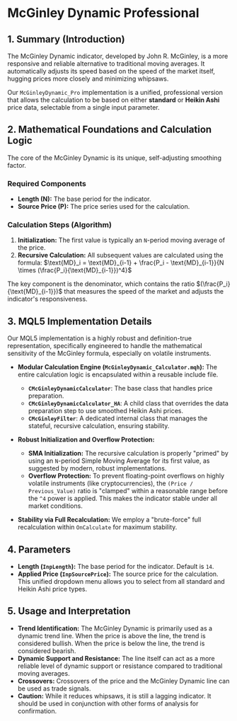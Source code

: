 # McGinley Dynamic Professional

## 1. Summary (Introduction)

The McGinley Dynamic indicator, developed by John R. McGinley, is a more responsive and reliable alternative to traditional moving averages. It automatically adjusts its speed based on the speed of the market itself, hugging prices more closely and minimizing whipsaws.

Our `McGinleyDynamic_Pro` implementation is a unified, professional version that allows the calculation to be based on either **standard** or **Heikin Ashi** price data, selectable from a single input parameter.

## 2. Mathematical Foundations and Calculation Logic

The core of the McGinley Dynamic is its unique, self-adjusting smoothing factor.

### Required Components

* **Length (N):** The base period for the indicator.
* **Source Price (P):** The price series used for the calculation.

### Calculation Steps (Algorithm)

1. **Initialization:** The first value is typically an `N`-period moving average of the price.
2. **Recursive Calculation:** All subsequent values are calculated using the formula:
    $\text{MD}_i = \text{MD}_{i-1} + \frac{P_i - \text{MD}_{i-1}}{N \times (\frac{P_i}{\text{MD}_{i-1}})^4}$

The key component is the denominator, which contains the ratio $(\frac{P_i}{\text{MD}_{i-1}})$ that measures the speed of the market and adjusts the indicator's responsiveness.

## 3. MQL5 Implementation Details

Our MQL5 implementation is a highly robust and definition-true representation, specifically engineered to handle the mathematical sensitivity of the McGinley formula, especially on volatile instruments.

* **Modular Calculation Engine (`McGinleyDynamic_Calculator.mqh`):**
    The entire calculation logic is encapsulated within a reusable include file.
  * **`CMcGinleyDynamicCalculator`**: The base class that handles price preparation.
  * **`CMcGinleyDynamicCalculator_HA`**: A child class that overrides the data preparation step to use smoothed Heikin Ashi prices.
  * **`CMcGinleyFilter`**: A dedicated internal class that manages the stateful, recursive calculation, ensuring stability.

* **Robust Initialization and Overflow Protection:**
  * **SMA Initialization:** The recursive calculation is properly "primed" by using an `N`-period Simple Moving Average for its first value, as suggested by modern, robust implementations.
  * **Overflow Protection:** To prevent floating-point overflows on highly volatile instruments (like cryptocurrencies), the `(Price / Previous_Value)` ratio is "clamped" within a reasonable range before the `^4` power is applied. This makes the indicator stable under all market conditions.

* **Stability via Full Recalculation:** We employ a "brute-force" full recalculation within `OnCalculate` for maximum stability.

## 4. Parameters

* **Length (`InpLength`):** The base period for the indicator. Default is `14`.
* **Applied Price (`InpSourcePrice`):** The source price for the calculation. This unified dropdown menu allows you to select from all standard and Heikin Ashi price types.

## 5. Usage and Interpretation

* **Trend Identification:** The McGinley Dynamic is primarily used as a dynamic trend line. When the price is above the line, the trend is considered bullish. When the price is below the line, the trend is considered bearish.
* **Dynamic Support and Resistance:** The line itself can act as a more reliable level of dynamic support or resistance compared to traditional moving averages.
* **Crossovers:** Crossovers of the price and the McGinley Dynamic line can be used as trade signals.
* **Caution:** While it reduces whipsaws, it is still a lagging indicator. It should be used in conjunction with other forms of analysis for confirmation.
